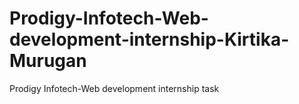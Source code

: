 # Prodigy-Infotech-Web-development-internship-Kirtika-Murugan
Prodigy Infotech-Web development internship task 
